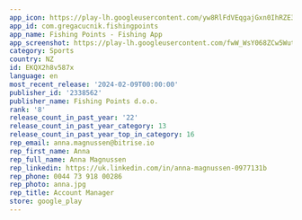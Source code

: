 ```yaml
---
app_icon: https://play-lh.googleusercontent.com/yw8RlFdVEqgajGxn0IhRZE3MYSnL1FbXtmn5FJY3-XcFr_vfat1UUPIWJJG5MqjioGY
app_id: com.gregacucnik.fishingpoints
app_name: Fishing Points - Fishing App
app_screenshot: https://play-lh.googleusercontent.com/fwW_WsY068ZCw5Wuth0VSSxdL17-sU4l9DMa0e3tBYZjUaEDWaPI2MlMDbLoXdnRz-U
category: Sports
country: NZ
id: EKQX2h8v587x
language: en
most_recent_release: '2024-02-09T00:00:00'
publisher_id: '2338562'
publisher_name: Fishing Points d.o.o.
rank: '8'
release_count_in_past_year: '22'
release_count_in_past_year_category: 13
release_count_in_past_year_top_in_category: 16
rep_email: anna.magnussen@bitrise.io
rep_first_name: Anna
rep_full_name: Anna Magnussen
rep_linkedin: https://uk.linkedin.com/in/anna-magnussen-0977131b
rep_phone: 0044 73 918 00286
rep_photo: anna.jpg
rep_title: Account Manager
store: google_play
---
```

